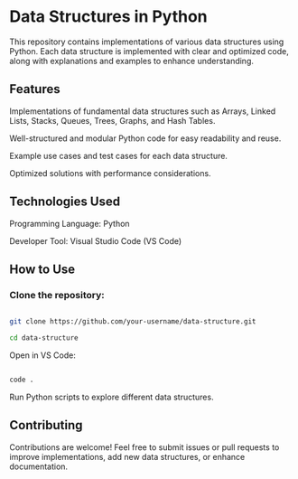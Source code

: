 # Data Structures in Python
This repository contains implementations of various data structures using Python. Each data structure is implemented with clear and optimized code, along with explanations and examples to enhance understanding.


## Features


Implementations of fundamental data structures such as Arrays, Linked Lists, Stacks, Queues, Trees, Graphs, and Hash Tables.

Well-structured and modular Python code for easy readability and reuse.

Example use cases and test cases for each data structure.

Optimized solutions with performance considerations.

## Technologies Used
Programming Language: Python

Developer Tool: Visual Studio Code (VS Code)

## How to Use

### Clone the repository:

``` bash

git clone https://github.com/your-username/data-structure.git
 ```

```bash
cd data-structure
```

Open in VS Code:

``` bash

code .
```

Run Python scripts to explore different data structures.


## Contributing
Contributions are welcome! Feel free to submit issues or pull requests to improve implementations, add new data structures, or enhance documentation.

